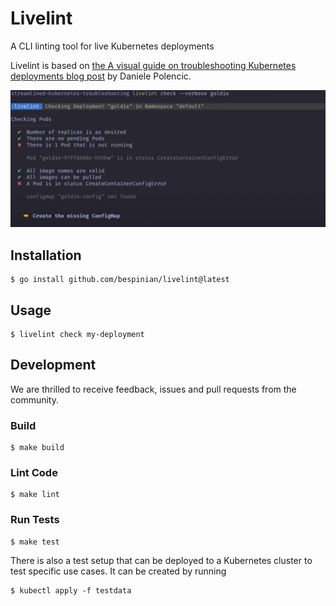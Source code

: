 # Livelint

A CLI linting tool for live Kubernetes deployments

Livelint is based on [the A visual guide on troubleshooting Kubernetes deployments blog post](https://learnk8s.io/troubleshooting-deployments) by Daniele Polencic.

![Screenshot](https://raw.githubusercontent.com/bespinian/livelint/main/screenshot.png)

## Installation

```shell
$ go install github.com/bespinian/livelint@latest
```

## Usage

```shell
$ livelint check my-deployment
```

## Development

We are thrilled to receive feedback, issues and pull requests from the community.

### Build

```shell
$ make build
```

### Lint Code

```shell
$ make lint
```

### Run Tests

```shell
$ make test
```

There is also a test setup that can be deployed to a Kubernetes cluster to test specific use cases. It can be created by running

```
$ kubectl apply -f testdata
```
